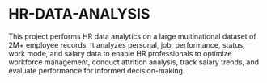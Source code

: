# HR-DATA-ANALYSIS
This project performs HR data analytics on a large multinational dataset of 2M+ employee records. It analyzes personal, job, performance, status, work mode, and salary data to enable HR professionals to optimize workforce management, conduct attrition analysis, track salary trends, and evaluate performance for informed decision-making.
